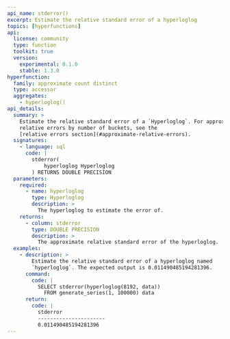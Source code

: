 ```yaml
---
api_name: stderror()
excerpt: Estimate the relative standard error of a hyperloglog
topics: [hyperfunctions]
api:
  license: community
  type: function
  toolkit: true
  version:
    experimental: 0.1.0
    stable: 1.3.0
hyperfunction:
  family: approximate count distinct
  type: accessor
  aggregates:
    - hyperloglog()
api_details:
  summary: >
    Estimate the relative standard error of a `Hyperloglog`. For approximate
    relative errors by number of buckets, see the
    [relative errors section](#approximate-relative-errors).
  signatures:
    - language: sql
      code: |
        stderror(
            hyperloglog Hyperloglog
        ) RETURNS DOUBLE PRECISION
  parameters:
    required:
      - name: hyperloglog
        type: Hyperloglog
        description: >
          The hyperloglog to estimate the error of.
    returns:
      - column: stderror
        type: DOUBLE PRECISION
        description: >
          The approximate relative standard error of the hyperloglog.
  examples:
    - description: >
        Estimate the relative standard error of a hyperloglog named
        `hyperloglog`. The expected output is 0.011490485194281396.
      command:
        code: |
          SELECT stderror(hyperloglog(8192, data))
            FROM generate_series(1, 100000) data
      return:
        code: |
          stderror       
          ----------------------
          0.011490485194281396
---
```



